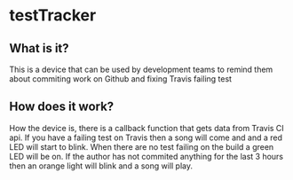# testTracker
## What is it?

This is a device that can be used by development teams to remind them about commiting work on Github and fixing Travis failing test

## How does it work?

How the device is, there is a callback function that gets data from Travis CI api. If you have a failing test on Travis then a song will come and and a red LED will start to blink. When there are no test failing on the build a green LED will be on. If the author has not commited anything for the last 3 hours then an orange light will blink and a song will play. 
